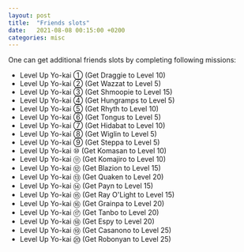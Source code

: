 ```yaml
---
layout: post
title:  "Friends slots"
date:   2021-08-08 00:15:00 +0200
categories: misc
---
```

One can get additional friends slots by completing following missions:

- Level Up Yo-kai ① (Get Draggie to Level 10)
- Level Up Yo-kai ② (Get Wazzat to Level 5)
- Level Up Yo-kai ③ (Get Shmoopie to Level 15)
- Level Up Yo-kai ④ (Get Hungramps to Level 5)
- Level Up Yo-kai ⑤ (Get Rhyth to Level 10)
- Level Up Yo-kai ⑥ (Get Tongus to Level 5)
- Level Up Yo-kai ⑦ (Get Hidabat to Level 10)
- Level Up Yo-kai ⑧ (Get Wiglin to Level 5)
- Level Up Yo-kai ⑨ (Get Steppa to Level 5)
- Level Up Yo-kai ⑩ (Get Komasan to Level 10)
- Level Up Yo-kai ⑪ (Get Komajiro to Level 10)
- Level Up Yo-kai ⑫ (Get Blazion to Level 15)
- Level Up Yo-kai ⑬ (Get Quaken to Level 20)
- Level Up Yo-kai ⑭ (Get Payn to Level 15)
- Level Up Yo-kai ⑮ (Get Ray O'Light to Level 15)
- Level Up Yo-kai ⑯ (Get Grainpa to Level 20)
- Level Up Yo-kai ⑰ (Get Tanbo to Level 20)
- Level Up Yo-kai ⑱ (Get Espy to Level 20)
- Level Up Yo-kai ⑲ (Get Casanono to Level 25)
- Level Up Yo-kai ⑳ (Get Robonyan to Level 25)
